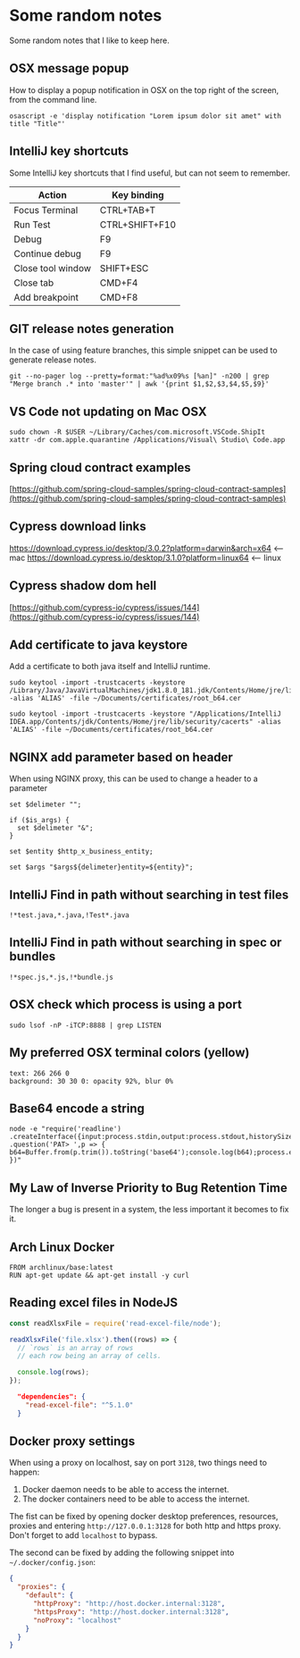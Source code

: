 # Some random notes
Some random notes that I like to keep here.

## OSX message popup
How to display a popup notification in OSX on the top right of the screen, from the command line.
```
osascript -e 'display notification "Lorem ipsum dolor sit amet" with title "Title"'
```

## IntelliJ key shortcuts
Some IntelliJ key shortcuts that I find useful, but can not seem to remember.

| Action            | Key binding       |
|-------------------|-------------------|
| Focus Terminal    | CTRL+TAB+T        |
| Run Test          | CTRL+SHIFT+F10    |
| Debug             | F9                |
| Continue debug    | F9                |
| Close tool window | SHIFT+ESC         |
| Close tab         | CMD+F4            |
| Add breakpoint    | CMD+F8            |

## GIT release notes generation
In the case of using feature branches, this simple snippet can be used to generate release notes.
```
git --no-pager log --pretty=format:"%ad%x09%s [%an]" -n200 | grep "Merge branch .* into 'master'" | awk '{print $1,$2,$3,$4,$5,$9}'
```

## VS Code not updating on Mac OSX
```
sudo chown -R $USER ~/Library/Caches/com.microsoft.VSCode.ShipIt
xattr -dr com.apple.quarantine /Applications/Visual\ Studio\ Code.app
```

## Spring cloud contract examples
[https://github.com/spring-cloud-samples/spring-cloud-contract-samples](https://github.com/spring-cloud-samples/spring-cloud-contract-samples)

## Cypress download links
https://download.cypress.io/desktop/3.0.2?platform=darwin&arch=x64 <-- mac
https://download.cypress.io/desktop/3.1.0?platform=linux64 <-- linux

## Cypress shadow dom hell
[https://github.com/cypress-io/cypress/issues/144](https://github.com/cypress-io/cypress/issues/144)

## Add certificate to java keystore
Add a certificate to both java itself and IntelliJ runtime.
```
sudo keytool -import -trustcacerts -keystore /Library/Java/JavaVirtualMachines/jdk1.8.0_181.jdk/Contents/Home/jre/lib/security/cacerts -alias 'ALIAS' -file ~/Documents/certificates/root_b64.cer

sudo keytool -import -trustcacerts -keystore "/Applications/IntelliJ IDEA.app/Contents/jdk/Contents/Home/jre/lib/security/cacerts" -alias 'ALIAS' -file ~/Documents/certificates/root_b64.cer
```

## NGINX add parameter based on header
When using NGINX proxy, this can be used to change a header to a parameter
```
set $delimeter "";

if ($is_args) {
  set $delimeter "&";
}

set $entity $http_x_business_entity;

set $args "$args${delimeter}entity=${entity}";
```

## IntelliJ Find in path without searching in test files
```
!*test.java,*.java,!Test*.java
```

## IntelliJ Find in path without searching in spec or bundles
```
!*spec.js,*.js,!*bundle.js
```

## OSX check which process is using a port
```
sudo lsof -nP -iTCP:8888 | grep LISTEN
```

## My preferred OSX terminal colors (yellow)
```
text: 266 266 0
background: 30 30 0: opacity 92%, blur 0%
```

## Base64 encode a string
```
node -e "require('readline') .createInterface({input:process.stdin,output:process.stdout,historySize:0}) .question('PAT> ',p => { b64=Buffer.from(p.trim()).toString('base64');console.log(b64);process.exit(); })"
```

## My Law of Inverse Priority to Bug Retention Time
The longer a bug is present in a system, the less important it becomes to fix it.

## Arch Linux Docker
```
FROM archlinux/base:latest
RUN apt-get update && apt-get install -y curl
```

## Reading excel files in NodeJS
```javascript
const readXlsxFile = require('read-excel-file/node');

readXlsxFile('file.xlsx').then((rows) => {
  // `rows` is an array of rows
  // each row being an array of cells.

  console.log(rows);
});
```

```json
  "dependencies": {
    "read-excel-file": "^5.1.0"
  }
```

## Docker proxy settings
When using a proxy on localhost, say on port `3128`, two things need to happen:
1. Docker daemon needs to be able to access the internet.
2. The docker containers need to be able to access the internet.

The fist can be fixed by opening docker desktop preferences, resources, proxies and entering `http://127.0.0.1:3128` for both http and https proxy. Don't forget to add `localhost` to bypass.

The second can be fixed by adding the following snippet into `~/.docker/config.json`:
```json
{
  "proxies": {
    "default": {
      "httpProxy": "http://host.docker.internal:3128",
      "httpsProxy": "http://host.docker.internal:3128",
      "noProxy": "localhost"
    }
  }
}
```